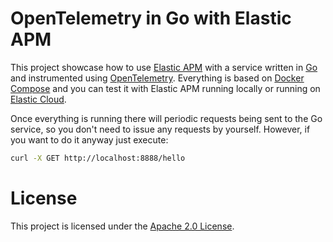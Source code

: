 # OpenTelemetry in Go with Elastic APM

This project showcase how to use [Elastic APM](https://www.elastic.co/apm) with a service written in [Go](https://golang.org/) and instrumented using [OpenTelemetry](https://opentelemetry.io/). Everything is based on [Docker Compose](https://docs.docker.com/compose/) and you can test it with Elastic APM running locally or running on [Elastic Cloud](https://www.elastic.co/cloud/).

Once everything is running there will periodic requests being sent to the Go service, so you don't need to issue any requests by yourself. However, if you want to do it anyway just execute:

```bash
curl -X GET http://localhost:8888/hello
```

# License

This project is licensed under the [Apache 2.0 License](./LICENSE).